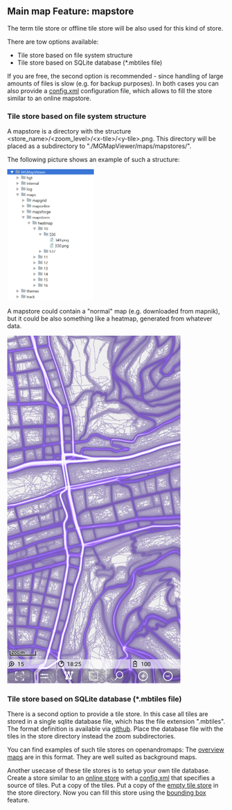 ## Main map Feature: mapstore
The term tile store or offline tile store will be also used for this kind of store.

There are tow options available:
- Tile store based on file system structure
- Tile store based on SQLite database (*.mbtiles file) 

If you are free, the second option is recommended - since handling of
large amounts of files is slow (e.g. for backup purposes). In both cases
you can also provide a [config.xml](../MapOnline/config.xml)
configuration file, which allows to fill the store similar to an online
mapstore.

### Tile store based on file system structure

A mapstore is a directory with the structure \<store_name>/\<zoom_level>/\<x-tile>/\<y-tile>.png. 
This directory will be placed as a subdirectory to "./MGMapViewer/maps/mapstores/".

The following picture shows an example of such a structure:

<img src="./mapstore.png" width="200" />

A mapstore could contain a "normal" map (e.g. downloaded from mapnik), but it could be also something like a heatmap, 
generated from whatever data.

<img src="./mapstore_map.png" width="400" />

### Tile store based on SQLite database (*.mbtiles file) 

There is a second option to provide a tile store. In this case all tiles are stored in a single sqlite database file, which has the file extension ".mbtiles".
The format definition is available via [github](https://github.com/mapbox/mbtiles-spec). Place the database file with the tiles in the store directory instead the zoom subdirectories.

You can find examples of such tile stores on openandromaps: The [overview maps](https://www.openandromaps.org/downloads/ubersichts-karten) are in this format.
They are well suited as background maps.

Another usecase of these tile stores is to setup your own tile database.
Create a store similar to an [online store](../MapOnline/maponline.md)
with a [config.xml](../MapOnline/config.xml) that specifies a source of
tiles. Put a copy of the tiles. Put a copy of the <a
href="../../../more/store.mbtiles">empty tile store</a>
in the store directory. Now you can fill this store using the
[bounding box](../../MainTrackFeatures/BoundingBox/boundingbox.md)
feature.

